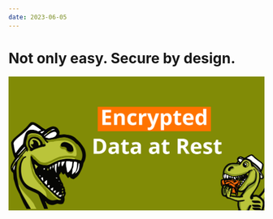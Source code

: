 ```yaml
---
date: 2023-06-05
---
```


# Not only easy. Secure by design.

![Encrypted Data at Rest](../../images/show/data-at-rest.png)
